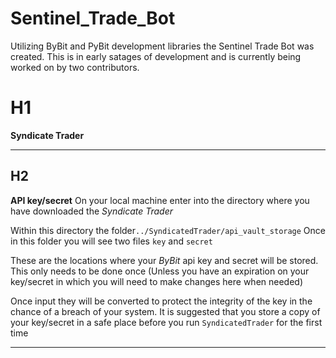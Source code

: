 # Sentinel_Trade_Bot
Utilizing ByBit and PyBit development libraries the Sentinel Trade Bot was created. This is in early satages of development and is currently being worked on by two contributors. 


# H1
**Syndicate Trader**

______________________________________________________________________________




## H2
**API key/secret**
On your local machine enter into the directory where you have downloaded the *Syndicate Trader*

Within this directory the folder`../SyndicatedTrader/api_vault_storage`
Once in this folder you will  see two files `key` and `secret`

These are the locations where your *ByBit* api key and secret will be stored. This only needs to be done once (Unless you have an expiration on your key/secret in which you will need to make changes here when needed)

Once input they will be converted to protect the integrity of the key in the chance of a breach of your system. It is suggested that you store a copy of your key/secret in a safe place before you run `SyndicatedTrader` for the first time


______________________________________________________________________________
